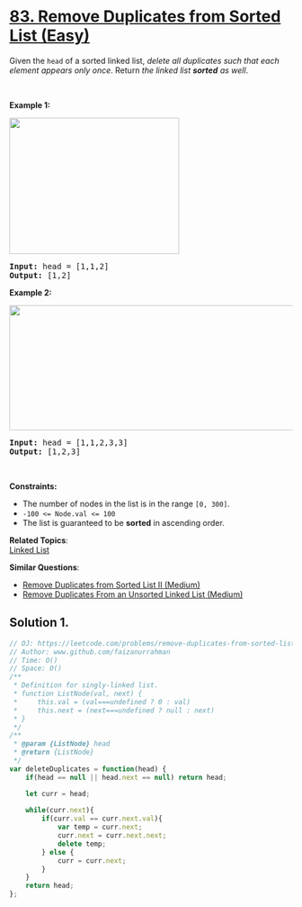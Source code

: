 # [83. Remove Duplicates from Sorted List (Easy)](https://leetcode.com/problems/remove-duplicates-from-sorted-list/)

<p>Given the <code>head</code> of a sorted linked list, <em>delete all duplicates such that each element appears only once</em>. Return <em>the linked list <strong>sorted</strong> as well</em>.</p>

<p>&nbsp;</p>
<p><strong>Example 1:</strong></p>
<img alt="" src="https://assets.leetcode.com/uploads/2021/01/04/list1.jpg" style="width: 302px; height: 242px;">
<pre><strong>Input:</strong> head = [1,1,2]
<strong>Output:</strong> [1,2]
</pre>

<p><strong>Example 2:</strong></p>
<img alt="" src="https://assets.leetcode.com/uploads/2021/01/04/list2.jpg" style="width: 542px; height: 222px;">
<pre><strong>Input:</strong> head = [1,1,2,3,3]
<strong>Output:</strong> [1,2,3]
</pre>

<p>&nbsp;</p>
<p><strong>Constraints:</strong></p>

<ul>
	<li>The number of nodes in the list is in the range <code>[0, 300]</code>.</li>
	<li><code>-100 &lt;= Node.val &lt;= 100</code></li>
	<li>The list is guaranteed to be <strong>sorted</strong> in ascending order.</li>
</ul>


**Related Topics**:  
[Linked List](https://leetcode.com/tag/linked-list/)

**Similar Questions**:
* [Remove Duplicates from Sorted List II (Medium)](https://leetcode.com/problems/remove-duplicates-from-sorted-list-ii/)
* [Remove Duplicates From an Unsorted Linked List (Medium)](https://leetcode.com/problems/remove-duplicates-from-an-unsorted-linked-list/)

## Solution 1.

```js
// OJ: https://leetcode.com/problems/remove-duplicates-from-sorted-list/
// Author: www.github.com/faizanurrahman
// Time: O()
// Space: O()
/**
 * Definition for singly-linked list.
 * function ListNode(val, next) {
 *     this.val = (val===undefined ? 0 : val)
 *     this.next = (next===undefined ? null : next)
 * }
 */
/**
 * @param {ListNode} head
 * @return {ListNode}
 */
var deleteDuplicates = function(head) {
    if(head == null || head.next == null) return head;

    let curr = head;
    
    while(curr.next){
        if(curr.val == curr.next.val){
            var temp = curr.next;
            curr.next = curr.next.next;
            delete temp;
        } else {
            curr = curr.next;
        }
    }
    return head;
};

```